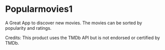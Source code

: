 # Popularmovies1
A Great App to discover new movies. The movies can be sorted by popularity and ratings. 

Credits: This product uses the TMDb API but is not endorsed or certified by TMDb.
